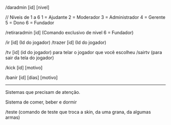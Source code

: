 /daradmin [id] [nivel]

 // Níveis de 1 a 6
	1 = Ajudante
	2 = Moderador
	3 = Administrador
	4 = Gerente
	5 = Dono
	6 = Fundador

/retiraradmin [id]  (Comando exclusivo de nivel 6 = Fundador)


/ir [id]    (Id do jogador)
/trazer [id] (Id do jogador)


/tv [id] (id do jogador) para telar o jogador que você escolheu
/sairtv  (para sair da tela do jogador)


/kick [id] [motivo]

/banir [id] [dias] [motivo]






-------------------------
Sistemas que precisam de atenção.

Sistema de comer, beber e dormir

/teste  (comando de teste que troca a skin, da uma grana, da algumas armas)